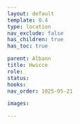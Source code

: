 ```yaml
---
layout: default
template: 0.4
type: location
nav_exclude: false
has_children: true
has_toc: true

parent: Albann
title: Hwicce
role: 
status: 
hooks:
nav_order: 1025-05-21

images:

---
```

